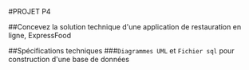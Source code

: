 #PROJET P4

##Concevez la solution technique d'une application de restauration en ligne, ExpressFood

##Spécifications techniques
###`Diagrammes UML` et `Fichier sql` pour construction d'une base de données
